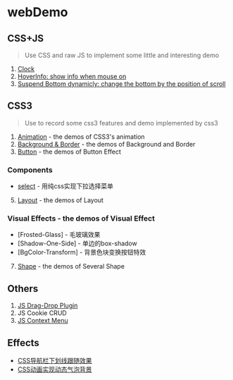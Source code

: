 # webDemo

## CSS+JS
> Use CSS and raw JS to implement some little and interesting demo
1. [Clock](https://cdn.rawgit.com/GXwar/webDemo/40a831e1/CSS%2BJS/clock.html)
2. [HoverInfo: show info when mouse on](https://cdn.rawgit.com/GXwar/webDemo/e7745993/CSS%2BJS/changeInfo/info.html)
3. [Suspend Bottom dynamicly: change the bottom by the position of scroll]()

## CSS3
> Use to record some css3 features and demo implemented by css3
1. [Animation](https://github.com/GXwar/webDemo/tree/master/CSS3/animation) - the demos of CSS3's animation
2. [Background & Border](https://github.com/GXwar/webDemo/tree/master/CSS3/background%26border) - the demos of Background and Border
3. [Button](https://github.com/GXwar/webDemo/tree/master/CSS3/buttons) - the demos of Button Effect

### Components
* [select]() - 用纯css实现下拉选择菜单

5. [Layout](https://github.com/GXwar/webDemo/tree/master/CSS3/Layout) - the demos of Layout

### Visual Effects - the demos of Visual Effect
* [Frosted-Glass] - 毛玻璃效果
* [Shadow-One-Side] - 单边的box-shadow
* [BgColor-Transform] - 背景色块变换按钮特效


7. [Shape](https://github.com/GXwar/webDemo/tree/master/CSS3/shape) - the demos of Several Shape


## Others
1. [JS Drag-Drop Plugin](http://htmlpreview.github.io/?https://github.com/GXwar/webDemo/blob/master/Others/JS-Drag-Drop-Plugin/index.html)
2. JS Cookie CRUD
3. [JS Context Menu](https://cdn.rawgit.com/GXwar/webDemo/f0dd4249/Others/ContextMenu/index.html)

## Effects
* [CSS导航栏下划线跟随效果](https://gxwar.github.io/webDemo/Effects/CSS%E5%AF%BC%E8%88%AA%E6%A0%8F%E8%B7%9F%E9%9A%8F%E6%95%88%E6%9E%9C.html)
* [CSS动画实现动态气泡背景]()

